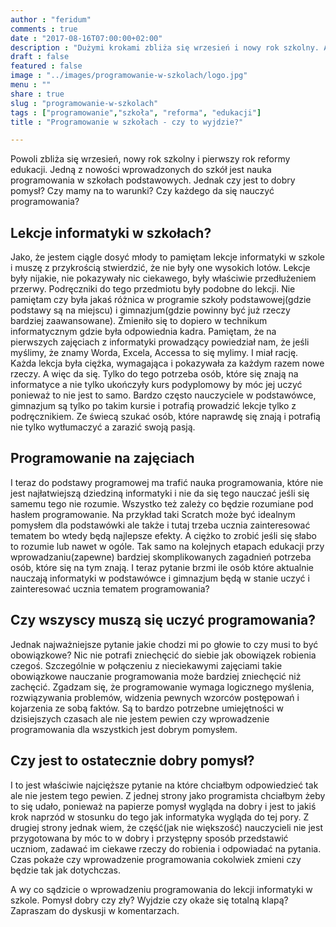 ```yaml
---
author : "feridum"
comments : true
date : "2017-08-16T07:00:00+02:00"
description : "Dużymi krokami zbliża się wrzesień i nowy rok szkolny. A wraz z nim reforma edukacji i między innymi reforma podstawy programowej informatyki. Czy to wyjdzie na dobre?"
draft : false
featured : false
image : "../images/programowanie-w-szkolach/logo.jpg"
menu : ""
share : true
slug : "programowanie-w-szkolach"
tags : ["programowanie","szkoła", "reforma", "edukacji"]
title : "Programowanie w szkołach - czy to wyjdzie?"

---
```


Powoli zbliża się wrzesień, nowy rok szkolny i pierwszy rok reformy edukacji. Jedną z nowości wprowadzonych do szkół jest nauka programowania w szkołach podstawowych. Jednak czy jest to dobry pomysł? Czy mamy na to warunki? Czy każdego da się nauczyć programowania? 
<!--more-->
## Lekcje informatyki w szkołach?

Jako, że jestem ciągle dosyć młody to pamiętam lekcje informatyki w szkole i muszę z przykrością stwierdzić, że nie były one wysokich lotów. Lekcje były nijakie, nie pokazywały nic ciekawego, były właściwie przedłużeniem przerwy. Podręczniki do tego przedmiotu były podobne do lekcji. Nie pamiętam czy była jakaś różnica w programie szkoły podstawowej(gdzie podstawy są na miejscu) i gimnazjum(gdzie powinny być już rzeczy bardziej zaawansowane). Zmieniło się to dopiero w technikum informatycznym gdzie była odpowiednia kadra. Pamiętam, że na pierwszych zajęciach z informatyki prowadzący powiedział nam, że jeśli myślimy, że znamy Worda, Excela, Accessa to się mylimy. I miał rację. Każda lekcja była ciężka, wymagająca i pokazywała za każdym razem nowe rzeczy. A więc da się. Tylko do tego potrzeba osób, które się znają na informatyce a nie tylko ukończyły kurs podyplomowy by móc jej uczyć ponieważ to nie jest to samo. Bardzo często nauczyciele w podstawówce, gimnazjum są tylko po takim kursie i potrafią prowadzić lekcje tylko z podręcznikiem. Ze świecą szukać osób, które naprawdę się znają i potrafią nie tylko wytłumaczyć a zarazić swoją pasją.

## Programowanie na zajęciach

I teraz do podstawy programowej ma trafić nauka programowania, które nie jest najłatwiejszą dziedziną informatyki i nie da się tego nauczać jeśli się samemu tego nie rozumie. Wszystko też zależy co będzie rozumiane pod hasłem programowanie. Na przykład taki Scratch może być idealnym pomysłem dla podstawówki ale także i tutaj trzeba ucznia zainteresować tematem bo wtedy będą najlepsze efekty. A ciężko to zrobić jeśli się słabo to rozumie lub nawet w ogóle. Tak samo na kolejnych etapach edukacji przy wprowadzaniu(zapewne) bardziej skomplikowanych zagadnień potrzeba osób, które się na tym znają. I teraz pytanie brzmi ile osób które aktualnie nauczają informatyki w podstawówce i gimnazjum będą w stanie uczyć i zainteresować ucznia tematem programowania?

## Czy wszyscy muszą się uczyć programowania?

Jednak najważniejsze pytanie jakie chodzi mi po głowie to czy musi to być obowiązkowe? Nic nie potrafi zniechęcić do siebie jak obowiązek robienia czegoś. Szczególnie w połączeniu z nieciekawymi zajęciami takie obowiązkowe nauczanie programowania może bardziej zniechęcić niż zachęcić. Zgadzam się, że programowanie wymaga logicznego myślenia, rozwiązywania problemów, widzenia pewnych wzorców postępowań i kojarzenia ze sobą faktów. Są to bardzo potrzebne umiejętności w dzisiejszych czasach ale nie jestem pewien czy wprowadzenie programowania dla wszystkich jest dobrym pomysłem.

## Czy jest to ostatecznie dobry pomysł?

I to jest właściwie najcięższe pytanie na które chciałbym odpowiedzieć tak ale nie jestem tego pewien. Z jednej strony jako programista chciałbym żeby to się udało, ponieważ na papierze pomysł wygląda na dobry i jest to jakiś krok naprzód w stosunku do tego jak informatyka wygląda do tej pory. Z drugiej strony jednak wiem, że część(jak nie większość) nauczycieli nie jest przygotowana by móc to w dobry i przystępny sposób przedstawić uczniom, zadawać im ciekawe rzeczy do robienia i odpowiadać na pytania. Czas pokaże czy wprowadzenie programowania cokolwiek zmieni czy będzie tak jak dotychczas. 

A wy co sądzicie o wprowadzeniu programowania do lekcji informatyki w szkole. Pomysł dobry czy zły? Wyjdzie czy okaże się totalną klapą? Zapraszam do dyskusji w komentarzach.
